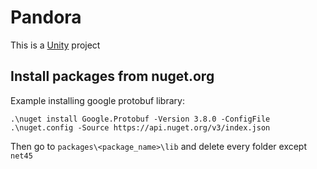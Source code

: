# Pandora

This is a [Unity](https://unity.com) project

## Install packages from nuget.org

Example installing google protobuf library:

```
.\nuget install Google.Protobuf -Version 3.8.0 -ConfigFile .\nuget.config -Source https://api.nuget.org/v3/index.json
```

Then go to `packages\<package_name>\lib` and delete every folder except `net45`

